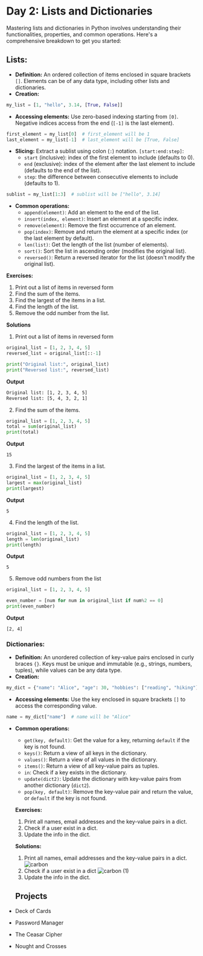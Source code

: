 # Day 2: Lists and Dictionaries

Mastering lists and dictionaries in Python involves understanding their functionalities, properties, and common operations. Here's a comprehensive breakdown to get you started:

## Lists:

* **Definition:** An ordered collection of items enclosed in square brackets `[]`. Elements can be of any data type, including other lists and dictionaries.
* **Creation:**
```python
my_list = [1, "hello", 3.14, [True, False]]
```
* **Accessing elements:** Use zero-based indexing starting from `[0]`. Negative indices access from the end (`[-1]` is the last element).
```python
first_element = my_list[0]  # first_element will be 1
last_element = my_list[-1]  # last_element will be [True, False]
```
* **Slicing:** Extract a sublist using colon (`:`) notation. `[start:end:step]`:
  * `start` (inclusive): index of the first element to include (defaults to 0).
  * `end` (exclusive): index of the element after the last element to include (defaults to the end of the list).
  * `step`: the difference between consecutive elements to include (defaults to 1).
```python
sublist = my_list[1:3]  # sublist will be ["hello", 3.14]
```

* **Common operations:**
  * `append(element)`: Add an element to the end of the list.
  * `insert(index, element)`: Insert an element at a specific index.
  * `remove(element)`: Remove the first occurrence of an element.
  * `pop(index)`: Remove and return the element at a specific index (or the last element by default).
  * `len(list)`: Get the length of the list (number of elements).
  * `sort()`: Sort the list in ascending order (modifies the original list).
  * `reversed()`: Return a reversed iterator for the list (doesn't modify the original list).

**Exercises:**

1. Print out a list of items in reversed form
2. Find the sum of the items.
3. Find the largest of the items in a list.
4. Find the length of the list.
5. Remove the odd number from the list.

**Solutions**
1. Print out a list of items in reversed form

```python
original_list = [1, 2, 3, 4, 5]
reversed_list = original_list[::-1]

print("Original list:", original_list)
print("Reversed list:", reversed_list)
```
**Output**
```bash
Original list: [1, 2, 3, 4, 5]
Reversed list: [5, 4, 3, 2, 1]
```
2. Find the sum of the items.
```python
original_list = [1, 2, 3, 4, 5]
total = sum(original_list)
print(total)
```

**Output**

`15`

3. Find the largest of the items in a list.
```python
original_list = [1, 2, 3, 4, 5]
largest = max(original_list)
print(largest)
```
**Output**

`5`

4. Find the length of the list.
```python
original_list = [1, 2, 3, 4, 5]
length = len(original_list)
print(length)
```
**Output**

`5`

5. Remove odd numbers from the list
```python
original_list = [1, 2, 3, 4, 5]

even_number = [num for num in original_list if num%2 == 0]
print(even_number)
```

**Output**

`[2, 4]`

### Dictionaries:

* **Definition:** An unordered collection of key-value pairs enclosed in curly braces `{}`. Keys must be unique and immutable (e.g., strings, numbers, tuples), while values can be any data type.
* **Creation:**
```python
my_dict = {"name": "Alice", "age": 30, "hobbies": ["reading", "hiking"]}
```
* **Accessing elements:** Use the key enclosed in square brackets `[]` to access the corresponding value.
```python
name = my_dict["name"]  # name will be "Alice"
```
* **Common operations:**
  * `get(key, default)`: Get the value for a key, returning `default` if the key is not found.
  * `keys()`: Return a view of all keys in the dictionary.
  * `values()`: Return a view of all values in the dictionary.
  * `items()`: Return a view of all key-value pairs as tuples.
  * `in`: Check if a key exists in the dictionary.
  * `update(dict2)`: Update the dictionary with key-value pairs from another dictionary (`dict2`).
  * `pop(key, default)`: Remove the key-value pair and return the value, or `default` if the key is not found.

  **Exercises:**
  1. Print all names, email addresses and the key-value pairs in a dict.
  2. Check if a user exist in a dict.
  3. Update the info in the dict.
 
  **Solutions:**
  1. Print all names, email addresses and the key-value pairs in a dict.
 ![carbon](https://github.com/jrshittu/30-days-of-Python/assets/110542235/d8be477d-706e-42b8-afd4-349bf23423a8)
  2. Check if a user exist in a dict
  ![carbon (1)](https://github.com/jrshittu/30-days-of-Python/assets/110542235/3eaa420e-fcec-4a71-b8d2-72bb922456d3)
  3. Update the info in the dict.
  



 
  ## Projects
* Deck of Cards

* Password Manager
* The Ceasar Cipher
* Nought and Crosses
